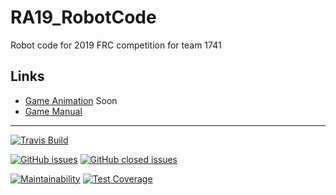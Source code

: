 # RA19_RobotCode
Robot code for 2019 FRC competition for team 1741

## Links
* [Game Animation]() Soon
* [Game Manual](https://www.firstinspires.org/resource-library/frc/competition-manual-qa-system)

---

[![Travis Build](https://api.travis-ci.org/RAR1741/RA19_RobotCode.svg?branch=master)](https://travis-ci.org/RAR1741/RA19_RobotCode#)

[![GitHub issues](https://img.shields.io/github/issues/RAR1741/RA19_RobotCode.svg)](https://github.com/RAR1741/RA19_RobotCode/issues?q=is%3Aopen+is%3Aissue)
[![GitHub closed issues](https://img.shields.io/github/issues-closed/RAR1741/RA19_RobotCode.svg)](https://github.com/RAR1741/RA19_RobotCode/issues?q=is%3Aissue+is%3Aclosed)

[![Maintainability](https://api.codeclimate.com/v1/badges/6426acb205db4db74c85/maintainability)](https://codeclimate.com/github/RAR1741/RA19_RobotCode/maintainability)
[![Test Coverage](https://api.codeclimate.com/v1/badges/6426acb205db4db74c85/test_coverage)](https://codeclimate.com/github/RAR1741/RA19_RobotCode/test_coverage)

